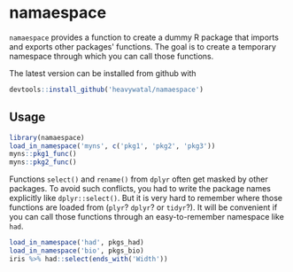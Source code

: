 # namaespace

`namaespace` provides a function to create a dummy R package that imports and exports other packages' functions.
The goal is to create a temporary namespace through which you can call those functions.

The latest version can be installed from github with

```r
devtools::install_github('heavywatal/namaespace')
```

## Usage

```r
library(namaespace)
load_in_namespace('myns', c('pkg1', 'pkg2', 'pkg3'))
myns::pkg1_func()
myns::pkg2_func()
```

Functions `select()` and `rename()` from `dplyr`
often get masked by other packages.
To avoid such conflicts, you had to write the package names explicitly
like `dplyr::select()`.
But it is very hard to remember where those functions are loaded from
(`plyr`? `dplyr`? or `tidyr`?).
It will be convenient if you can call those functions
through an easy-to-remember namespace like `had`.

```r
load_in_namespace('had', pkgs_had)
load_in_namespace('bio', pkgs_bio)
iris %>% had::select(ends_with('Width'))
```
